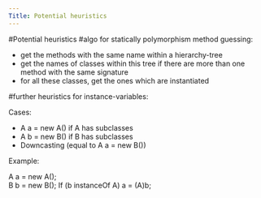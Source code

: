 ```yaml
---
Title: Potential heuristics
---
```

#Potential heuristics
#algo for statically polymorphism method guessing:


-  get the methods with the same name within a hierarchy-tree
-  get the names of classes within this tree if there are more than one method with the same signature
-  for all these classes, get the ones which are instantiated

#further heuristics for instance-variables:

Cases:

-  A a = new A()	if A has subclasses
-  A b = new B()	if B has subclasses
-  Downcasting (equal to A a = new B())

Example:
	
A a = new A();	
B b = new B();
If (b instanceOf A)
a = (A)b;
